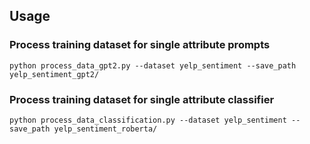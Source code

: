 ## Usage
### Process training dataset for single attribute prompts
```
python process_data_gpt2.py --dataset yelp_sentiment --save_path yelp_sentiment_gpt2/
```
### Process training dataset for single attribute classifier
```
python process_data_classification.py --dataset yelp_sentiment --save_path yelp_sentiment_roberta/
```
